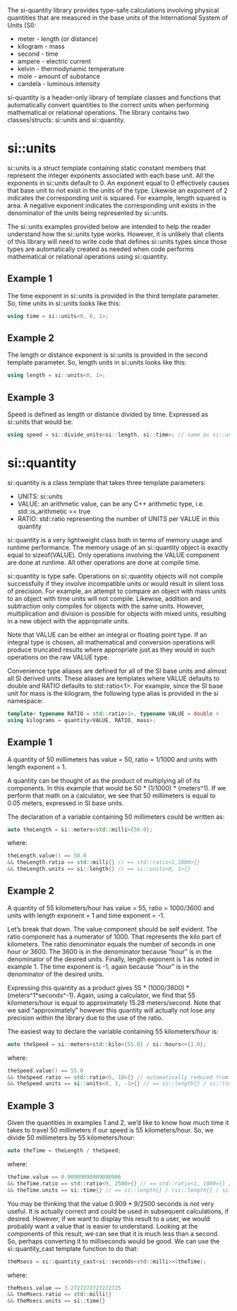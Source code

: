 The si-quantity library provides type-safe calculations involving physical quantities that are measured in the base units of the International System of Units (SI):

* meter - length (or distance)
* kilogram - mass
* second - time
* ampere - electric current
* kelvin - thermodynamic temperature
* mole - amount of substance
* candela - luminous intensity

si-quantity is a header-only library of template classes and functions that automatically convert quantities to the correct units when performing mathematical or relational operations. The library contains two classes/structs: si::units and si::quantity.

# si::units

si::units is a struct template containing static constant members that represent the integer exponents associated with each base unit. All the exponents in si::units default to 0. An exponent equal to 0 effectively causes that base unit to not exist in the units of the type. Likewise an exponent of 2 indicates the corresponding unit is squared. For example, length squared is area. A negative exponent indicates the corresponding unit exists in the denominator of the units being represented by si::units.

The si::units examples provided below are intended to help the reader understand how the si::units type works. However, it is unlikely that clients of this library will need to write code that defines si::units types since those types are automatically created as needed when code performs mathematical or relational operations using si::quantity.

## Example 1

The time exponent in si::units is provided in the third template parameter. So, time units in si::units looks like this:

```c++
using time = si::units<0, 0, 1>;
```

## Example 2

The length or distance exponent is si::units is provided in the second template parameter. So, length units in si::units looks like this:

```c++
using length = si::units<0, 1>;
```

## Example 3

Speed is defined as length or distance divided by time. Expressed as si::units that would be:

```c++
using speed = si::divide_units<si::length, si::time>; // same as si::units<0, 1, -1>
```

# si::quantity

si::quantity is a class template that takes three template parameters:

* UNITS: si::units
* VALUE: an arithmetic value, can be any C++ arithmetic type, i.e. std::is_arithmetic<VALUE> == true
* RATIO: std::ratio representing the number of UNITS per VALUE in this quantity

si::quantity is a very lightweight class both in terms of memory usage and runtime performance. The memory usage of an si::quantity object is exactly equal to sizeof(VALUE). Only operations involving the VALUE component are done at runtime. All other operations are done at compile time.

si::quantity is type safe. Operations on si::quantity objects will not compile successfully if they involve incompatible units or would result in silent loss of precision. For example, an attempt to compare an object with mass units to an object with time units will not compile. Likewise, addition and subtraction only compiles for objects with the same units. However, multiplication and division is possible for objects with mixed units, resulting in a new object with the appropriate units.

Note that VALUE can be either an integral or floating point type. If an integral type is chosen, all mathematical and conversion operations will produce truncated results where appropriate just as they would in such operations on the raw VALUE type.

Convenience type aliases are defined for all of the SI base units and almost all SI derived units. These aliases are templates where VALUE defaults to double and RATIO defaults to std::ratio<1>. For example, since the SI base unit for mass is the kilogram, the following type alias is provided in the si namespace:

```c++
template< typename RATIO = std::ratio<1>, typename VALUE = double >
using kilograms = quantity<VALUE, RATIO, mass>;
```

## Example 1

A quantity of 50 millimeters has value = 50, ratio = 1/1000 and units with length exponent = 1.

A quantity can be thought of as the product of multiplying all of its components. In this example that would be 50 * (1/1000) * (meters^1). If we perform that math on a calculator, we see that 50 millimeters is equal to 0.05 meters, expressed in SI base units.

The declaration of a variable containing 50 millimeters could be written as:

```c++
auto theLength = si::meters<std::milli>{50.0};
```

where:

```c++
theLength.value() == 50.0 
&& theLength.ratio == std::milli{} // == std::ratio<1,1000>{}
&& theLength.units == si::length{} // == si::units<0, 1>{}
```

## Example 2

A quantity of 55 kilometers/hour has value = 55, ratio = 1000/3600 and units with length exponent = 1 and time exponent = -1.

Let’s break that down. The value component should be self evident. The ratio component has a numerator of 1000. That represents the kilo part of kilometers. The ratio denominator equals the number of seconds in one hour or 3600. The 3600 is in the denominator because “hour” is in the denominator of the desired units. Finally, length exponent is 1 as noted in example 1. The time exponent is -1, again because “hour” is in the denominator of the desired units.

Expressing this quantity as a product gives 55 * (1000/3600) * (meters^1*seconds^-1). Again, using a calculator, we find that 55 kilometers/hour is equal to approximately 15.28 meters/second. Note that we said “approximately” however this quantity will actually not lose any precision within the library due to the use of the ratio.

The easiest way to declare the variable containing 55 kilometers/hour is:

```c++
auto theSpeed = si::meters<std::kilo>{55.0} / si::hours<>{1.0};
```

where:

```c++
theSpeed.value() == 55.0
&& theSpeed.ratio == std::ratio<5, 18>{} // automatically reduced from std::ratio<1000, 3600>{}
&& theSpeed.units == si::units<0, 1, -1>{} // == si::length{} / si::time{}
```

## Example 3

Given the quantities in examples 1 and 2, we’d like to know how much time it takes to travel 50 millimeters if our speed is 55 kilometers/hour. So, we divide 50 millimeters by 55 kilometers/hour:

```c++
auto theTime = theLength / theSpeed;
```

where:

```c++
theTime.value == 0.90909090909090906
&& theTime.ratio == std::ratio<9, 2500>{} // == std::ratio<1, 1000>{} / std::ratio<5, 18>{}
&& theTime.units == si::time{} // == si::length{} / (si::length{} / si::time{})
```

You may be thinking that the value 0.909 * 9/2500 seconds is not very useful. It is actually correct and could be used in subsequent calculations, if desired. However, if we want to display this result to a user, we would probably want a value that is easier to understand. Looking at the components of this result, we can see that it is much less than a second. So, perhaps converting it to milliseconds would be good. We can use the si::quantity_cast template function to do that:

```c++
theMsecs = si::quantity_cast<si::seconds<std::milli>>(theTime);
```

where:

```c++
theMsecs.value == 3.2727272727272725
&& theMsecs.ratio == std::milli{}
&& theMsecs.units == si::time{}
```
